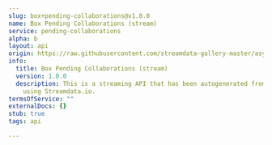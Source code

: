 ```yaml
---
slug: box+pending-collaborations@v1.0.0
name: Box Pending Collaborations (stream)
service: pending-collaborations
alpha: b
layout: api
origin: https://raw.githubusercontent.com/streamdata-gallery-master/asyncapi/master/_listings/box/box-pending-collaborations-stream-async.md
info:
  title: Box Pending Collaborations (stream)
  version: 1.0.0
  description: This is a streaming API that has been autogenerated from the Box
    using Streamdata.io.
termsOfService: ""
externalDocs: {}
stub: true
tags: api

---
```

